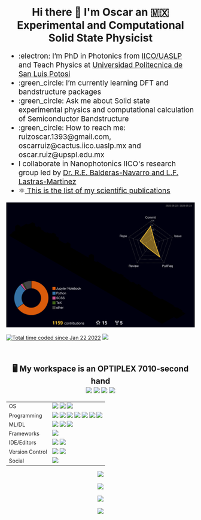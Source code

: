 <h1 align='center'> Hi there 👋 I'm Oscar an 🇲🇽 Experimental and Computational Solid State Physicist
</h1>

<body>
<ul align='left' style="font-size:2vw">
<li> :electron: I’m  PhD in Photonics from <a href="http://www.iico.uaslp.mx/Paginas/Luis-Felipe.aspx">IICO/UASLP</a> and Teach Physics at <a href="https://www.upslp.edu.mx/upslp/"> Universidad Politecnica de San Luis Potosi</a></li>
<li> :green_circle: I’m currently learning DFT and bandstructure packages</li>
<li> :green_circle: Ask me about Solid state experimental physics and computational calculation of Semiconductor Bandstructure </li>
<li> :green_circle: How to reach me: ruizoscar.1393@gmail.com, oscarruiz@cactus.iico.uaslp.mx and oscar.ruiz@upspl.edu.mx</li>
<li>  I collaborate in Nanophotonics IICO's research group led by <a href="https://github.com/NanophotonIICOs"> Dr. R.E. Balderas-Navarro and L.F. Lastras-Martinez</a> </li>
<li>⚛️<a href="https://scholar.google.es/citations?user=d5ygTH8AAAAJ&hl=es"> This is the list of my scientific publications</a>
</ul>
</body>
<div align='center'>
  <img src="./profile-3d-contrib/profile-night-rainbow.svg"/>
</div>

<a align='center' href="https://wakatime.com/@2502acb2-1684-4597-a422-d30dfa6a2f67"><img src="https://wakatime.com/badge/user/2502acb2-1684-4597-a422-d30dfa6a2f67.svg?style=for-the-badge" alt="Total time coded since Jan 22 2022" /></a>
![](https://komarev.com/ghpvc/?username=RUCO13&style=for-the-badge&label=Visitors+Count&color=blue)

<br/>
<h2 align='center'>
 🖥️ My workspace is an OPTIPLEX 7010-second hand<br/>
  <img src="https://img.shields.io/badge/Ubuntu-E95420?style=for-the-badge&logo=ubuntu&logoColor=white"/>
  <img src="https://img.shields.io/badge/intel-core%20i5%203th-%230071C5.svg?&style=for-the-badge&logo=intel&logoColor=white" />
  <img src="https://img.shields.io/badge/RAM-16GB-%230071C5.svg?&style=for-the-badge&logoColor=white" />
  <img src="https://img.shields.io/badge/nvidia-quadro%20k620-%2376B900.svg?&style=for-the-badge&logo=nvidia&logoColor=white" />
</h2>


<table>
<tr>
<td>OS</td>
<td><img src="https://img.shields.io/badge/Linux-FCC624?style=for-the-badge&logo=linux&logoColor=black"> 
<img src="https://img.shields.io/badge/Pop!_OS-48B9C7?style=for-the-badge&logo=Pop!_OS&logoColor=white"> 
<img src="https://img.shields.io/badge/Ubuntu-E95420?style=for-the-badge&logo=ubuntu&logoColor=white"> 
</td>
<tr>

<tr>
<td>Programming</td>
<td><img src="https://img.shields.io/badge/Python-FFD43B?style=for-the-badge&logo=python&logoColor=darkgreen"> 
<img src="https://img.shields.io/badge/Lua-2C2D72?style=for-the-badge&logo=lua&logoColor=white"> 
<img src="https://img.shields.io/badge/Fortran-%23734F96.svg?style=for-the-badge&logo=fortran&logoColor=white"> 
<img src="https://img.shields.io/badge/Julia-9558B2?style=for-the-badge&logo=julia&logoColor=white"> 
<img src="https://img.shields.io/badge/Shell_Script-121011?style=for-the-badge&logo=gnu-bash&logoColor=white"> 
<img src="https://img.shields.io/badge/c++-%2300599C.svg?style=for-the-badge&logo=c%2B%2B&logoColor=white"> 
<img src="https://img.shields.io/badge/latex-%23008080.svg?style=for-the-badge&logo=latex&logoColor=white"> 

</td>
</tr>
<tr>
<td>ML/DL</td>
<td><img src="https://img.shields.io/badge/numpy-%23013243.svg?style=for-the-badge&logo=numpy&logoColor=white"> 
<img src="https://img.shields.io/badge/pandas-%23150458.svg?style=for-the-badge&logo=pandas&logoColor=white"> 
<img src="https://img.shields.io/badge/SciPy-%230C55A5.svg?style=for-the-badge&logo=scipy&logoColor=%white"> 

</td>
</tr>
<tr>
<td>Frameworks</td>
<td><img src="https://img.shields.io/badge/Anaconda-%2344A833.svg?style=for-the-badge&logo=anaconda&logoColor=white"> 
</td>
</tr>
<tr>
<td>IDE/Editors</td>
<td><img src="https://img.shields.io/badge/Jupyter-F37626.svg?&style=for-the-badge&logo=Jupyter&logoColor=white"> 
<img src="https://img.shields.io/badge/Visual_Studio_Code-0078D4?style=for-the-badge&logo=visual%20studio%20code&logoColor=white"> 
</td>
</tr>
<tr>
<td>Version Control</td>
<td><img src="https://img.shields.io/badge/GIT-E44C30?style=for-the-badge&logo=git&logoColor=white">
<img src="https://img.shields.io/badge/github-%23121011.svg?style=for-the-badge&logo=github&logoColor=white">
 </td>
</tr>
<tr>
<td>Social</td>
<td><a href="https://twitter.com/RUCO0713"><img src="https://img.shields.io/badge/Twitter-1DA1F2?style=for-the-badge&logo=twitter&logoColor=white"></td>
</tr>
</table>


<p align="center">
  <img src="https://github-profile-summary-cards.vercel.app/api/cards/profile-details?username=RUCO13&theme=dracula"/>
</p>

<p align="center">
<a href="https://wakatime.com/RUCO13">
<img src="https://github-readme-stats.vercel.app/api?username=RUCO13&show_icons=true&include_all_commits=true&theme=dracula"/>
</p>

<!-- <p align="center">
  <img src="https://github-readme-stats.vercel.app/api?username=RUCO13&show_icons=true&include_all_commits=true"/>
</p> -->
<p align="center">
<a href="https://wakatime.com/@RUCO13">
 <!-- <img src="https://github-readme-stats.vercel.app/api/top-langs/?username=RUCO13&hide=html&theme=cobalt2"/> -->
 <img src="https://github-readme-stats.vercel.app/api/wakatime?username=RUCO13&theme=dracula&langs_count=8&range=last_7_days&custom_title=Wakatime%20Stats%20(Last%207%20days)&layout=compact&card_width=500"/>
</p>

<p align="center">
<a href="https://github.com/RUCO13?tab=repositories">
<img src="https://github-readme-streak-stats.herokuapp.com/?user=RUCO13&theme=dracula&hide_border=true"/>
</p>

